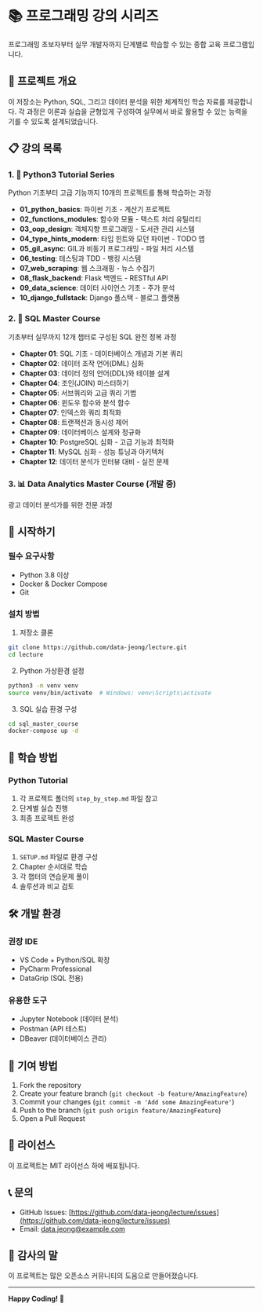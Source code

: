 # 📚 프로그래밍 강의 시리즈

프로그래밍 초보자부터 실무 개발자까지 단계별로 학습할 수 있는 종합 교육 프로그램입니다.

## 🎯 프로젝트 개요

이 저장소는 Python, SQL, 그리고 데이터 분석을 위한 체계적인 학습 자료를 제공합니다. 각 과정은 이론과 실습을 균형있게 구성하여 실무에서 바로 활용할 수 있는 능력을 기를 수 있도록 설계되었습니다.

## 📋 강의 목록

### 1. 🐍 Python3 Tutorial Series
Python 기초부터 고급 기능까지 10개의 프로젝트를 통해 학습하는 과정

- **01_python_basics**: 파이썬 기초 - 계산기 프로젝트
- **02_functions_modules**: 함수와 모듈 - 텍스트 처리 유틸리티
- **03_oop_design**: 객체지향 프로그래밍 - 도서관 관리 시스템
- **04_type_hints_modern**: 타입 힌트와 모던 파이썬 - TODO 앱
- **05_gil_async**: GIL과 비동기 프로그래밍 - 파일 처리 시스템
- **06_testing**: 테스팅과 TDD - 뱅킹 시스템
- **07_web_scraping**: 웹 스크래핑 - 뉴스 수집기
- **08_flask_backend**: Flask 백엔드 - RESTful API
- **09_data_science**: 데이터 사이언스 기초 - 주가 분석
- **10_django_fullstack**: Django 풀스택 - 블로그 플랫폼

### 2. 💾 SQL Master Course
기초부터 실무까지 12개 챕터로 구성된 SQL 완전 정복 과정

- **Chapter 01**: SQL 기초 - 데이터베이스 개념과 기본 쿼리
- **Chapter 02**: 데이터 조작 언어(DML) 심화
- **Chapter 03**: 데이터 정의 언어(DDL)와 테이블 설계
- **Chapter 04**: 조인(JOIN) 마스터하기
- **Chapter 05**: 서브쿼리와 고급 쿼리 기법
- **Chapter 06**: 윈도우 함수와 분석 함수
- **Chapter 07**: 인덱스와 쿼리 최적화
- **Chapter 08**: 트랜잭션과 동시성 제어
- **Chapter 09**: 데이터베이스 설계와 정규화
- **Chapter 10**: PostgreSQL 심화 - 고급 기능과 최적화
- **Chapter 11**: MySQL 심화 - 성능 튜닝과 아키텍처
- **Chapter 12**: 데이터 분석가 인터뷰 대비 - 실전 문제

### 3. 📊 Data Analytics Master Course (개발 중)
광고 데이터 분석가를 위한 전문 과정

## 🚀 시작하기

### 필수 요구사항
- Python 3.8 이상
- Docker & Docker Compose
- Git

### 설치 방법

1. 저장소 클론
```bash
git clone https://github.com/data-jeong/lecture.git
cd lecture
```

2. Python 가상환경 설정
```bash
python3 -m venv venv
source venv/bin/activate  # Windows: venv\Scripts\activate
```

3. SQL 실습 환경 구성
```bash
cd sql_master_course
docker-compose up -d
```

## 📖 학습 방법

### Python Tutorial
1. 각 프로젝트 폴더의 `step_by_step.md` 파일 참고
2. 단계별 실습 진행
3. 최종 프로젝트 완성

### SQL Master Course
1. `SETUP.md` 파일로 환경 구성
2. Chapter 순서대로 학습
3. 각 챕터의 연습문제 풀이
4. 솔루션과 비교 검토

## 🛠️ 개발 환경

### 권장 IDE
- VS Code + Python/SQL 확장
- PyCharm Professional
- DataGrip (SQL 전용)

### 유용한 도구
- Jupyter Notebook (데이터 분석)
- Postman (API 테스트)
- DBeaver (데이터베이스 관리)

## 📝 기여 방법

1. Fork the repository
2. Create your feature branch (`git checkout -b feature/AmazingFeature`)
3. Commit your changes (`git commit -m 'Add some AmazingFeature'`)
4. Push to the branch (`git push origin feature/AmazingFeature`)
5. Open a Pull Request

## 📜 라이선스

이 프로젝트는 MIT 라이선스 하에 배포됩니다.

## 📞 문의

- GitHub Issues: [https://github.com/data-jeong/lecture/issues](https://github.com/data-jeong/lecture/issues)
- Email: data.jeong@example.com

## 🙏 감사의 말

이 프로젝트는 많은 오픈소스 커뮤니티의 도움으로 만들어졌습니다.

---

**Happy Coding! 🎉**